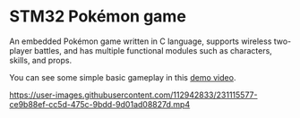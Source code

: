 # STM32 Pokémon game
 An embedded Pokémon game written in C language, supports wireless two-player battles, and has multiple functional modules such as characters, skills, and props.

 You can see some simple basic gameplay in this [demo video](video/Play.mp4).

 https://user-images.githubusercontent.com/112942833/231115577-ce9b88ef-cc5d-475c-9bdd-9d01ad08827d.mp4

